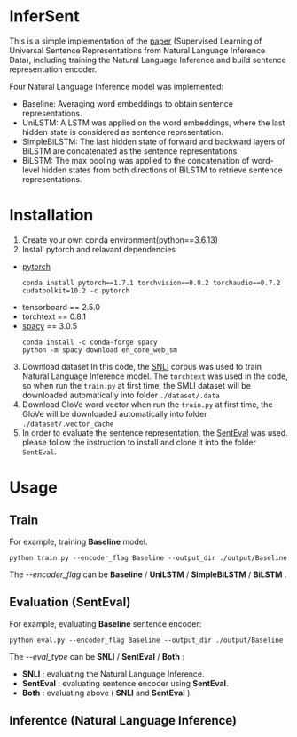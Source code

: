 # InferSent
This is a simple implementation of the [paper](https://arxiv.org/abs/1705.02364) (Supervised Learning of Universal Sentence Representations from Natural Language Inference Data), including training the Natural Language Inference and build sentence representation encoder.

Four Natural Language Inference model was implemented:
  * Baseline: Averaging word embeddings to obtain sentence representations.
  * UniLSTM: A LSTM was applied on the word embeddings, where the last hidden state is considered as sentence representation.
  * SimpleBiLSTM: The last hidden state of forward and backward layers of BiLSTM are concatenated as the sentence representations.
  * BiLSTM: The max pooling was applied to the concatenation of word-level hidden states from both directions of BiLSTM to retrieve sentence representations.

# Installation
1. Create your own conda environment(python==3.6.13)
2. Install pytorch and relavant dependencies
  * [pytorch](https://pytorch.org/get-started/previous-versions/) 
    ```
    conda install pytorch==1.7.1 torchvision==0.8.2 torchaudio==0.7.2 cudatoolkit=10.2 -c pytorch
    ```
  * tensorboard == 2.5.0
  * torchtext == 0.8.1
  * [spacy](https://v2.spacy.io/usage) == 3.0.5 
    ```
    conda install -c conda-forge spacy
    python -m spacy download en_core_web_sm
    ```
3. Download dataset 
In this code, the [SNLI](https://nlp.stanford.edu/projects/snli/) corpus was used to train Natural Language Inference model. The `torchtext` was used in the code, so when run the `train.py` at first time, the SMLI dataset will be downloaded automatically into folder `./dataset/.data`
4. Download GloVe word vector
when run the `train.py` at first time, the GloVe will be downloaded automatically into folder `./dataset/.vector_cache`
5. In order to evaluate the sentence representation, the [SentEval](https://github.com/facebookresearch/SentEval) was used. please follow the instruction to install and clone it into the folder `SentEval`.

# Usage
## Train
For example, training __Baseline__ model. 
```
python train.py --encoder_flag Baseline --output_dir ./output/Baseline
```
The _--encoder_flag_ can be __Baseline__ / __UniLSTM__ / __SimpleBiLSTM__ / __BiLSTM__ .

## Evaluation (SentEval)
For example, evaluating __Baseline__ sentence encoder:
```
python eval.py --encoder_flag Baseline --output_dir ./output/Baseline
```
The _--eval_type_ can be __SNLI__ / __SentEval__ / __Both__ :
  * __SNLI__ : evaluating the Natural Language Inference.
  * __SentEval__ : evaluating sentence encoder using __SentEval__.
  * __Both__ : evaluating above ( __SNLI__ and __SentEval__ ).


## Inferentce (Natural Language Inference)


